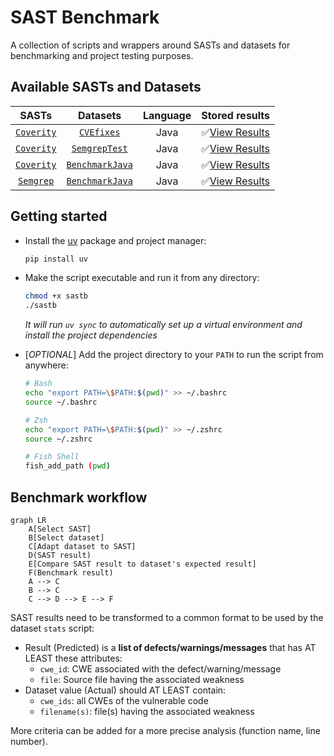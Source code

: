 # SAST Benchmark

A collection of scripts and wrappers around SASTs and datasets for benchmarking and project testing purposes.

## Available SASTs and Datasets

|**SASTs**|**Datasets**|**Language**|**Stored results**|
|:---:|:---:|:---:|:---:|
|[`Coverity`](/SASTs/README.md#1-coverity-static-analysis)|[`CVEfixes`](/datasets/README.md#1-cvefixes)|Java|✅[View Results](./results/Coverity/CVEfixes/README.md)|
|[`Coverity`](/SASTs/README.md#1-coverity-static-analysis)|[`SemgrepTest`](/datasets/README.md#2-semgrep-test-code)|Java|✅[View Results](./results/Coverity/SemgrepTest/README.md)|
|[`Coverity`](/SASTs/README.md#1-coverity-static-analysis)|[`BenchmarkJava`](/datasets/README.md#3-benchmarkjava)|Java|✅[View Results](./results/Coverity/BenchmarkJava/README.md)|
|[`Semgrep`](/SASTs/README.md#2-semgrep-pro-engine)|[`BenchmarkJava`](/datasets/README.md#3-benchmarkjava)|Java|✅[View Results](./results/Semgrep/BenchmarkJava/README.md)|

## Getting started

- Install the [uv](https://github.com/astral-sh/uv) package and project manager:
  ```bash
  pip install uv
  ```

- Make the script executable and run it from any directory:
  ```bash
  chmod +x sastb
  ./sastb
  ```
  *It will run `uv sync` to automatically set up a virtual environment and install the project dependencies*

- [*OPTIONAL*] Add the project directory to your `PATH` to run the script from anywhere:
  ```bash
  # Bash
  echo "export PATH=\$PATH:$(pwd)" >> ~/.bashrc
  source ~/.bashrc

  # Zsh
  echo "export PATH=\$PATH:$(pwd)" >> ~/.zshrc
  source ~/.zshrc

  # Fish Shell
  fish_add_path (pwd)
  ```

## Benchmark workflow

```mermaid
graph LR
    A[Select SAST]
    B[Select dataset]
    C[Adapt dataset to SAST]
    D(SAST result)
    E[Compare SAST result to dataset's expected result]
    F(Benchmark result)
    A --> C
    B --> C
    C --> D --> E --> F
```

SAST results need to be transformed to a common format to be used by the dataset `stats` script:
- Result (Predicted) is a **list of defects/warnings/messages** that has AT LEAST these attributes:
  - `cwe_id`: CWE associated with the defect/warning/message
  - `file`: Source file having the associated weakness
- Dataset value (Actual) should AT LEAST contain:
  - `cwe_ids`: all CWEs of the vulnerable code
  - `filename(s)`: file(s) having the associated weakness

More criteria can be added for a more precise analysis (function name, line number).
